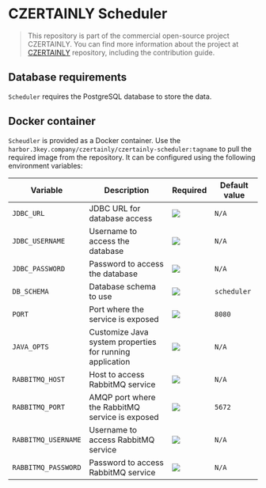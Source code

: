 # CZERTAINLY Scheduler

> This repository is part of the commercial open-source project CZERTAINLY. You can find more information about the project at [CZERTAINLY](https://github.com/3KeyCompany/CZERTAINLY) repository, including the contribution guide.

## Database requirements

`Scheduler` requires the PostgreSQL database to store the data.

## Docker container

`Scheudler` is provided as a Docker container. Use the `harbor.3key.company/czertainly/czertainly-scheduler:tagname` to pull the required image from the repository. It can be configured using the following environment variables:

| Variable            | Description                                              | Required                                           | Default value |
|---------------------|----------------------------------------------------------|----------------------------------------------------|---------------|
| `JDBC_URL`          | JDBC URL for database access                             | ![](https://img.shields.io/badge/-YES-success.svg) | `N/A`         |
| `JDBC_USERNAME`     | Username to access the database                          | ![](https://img.shields.io/badge/-YES-success.svg) | `N/A`         |
| `JDBC_PASSWORD`     | Password to access the database                          | ![](https://img.shields.io/badge/-YES-success.svg) | `N/A`         |
| `DB_SCHEMA`         | Database schema to use                                   | ![](https://img.shields.io/badge/-NO-red.svg)      | `scheduler`   |
| `PORT`              | Port where the service is exposed                        | ![](https://img.shields.io/badge/-NO-red.svg)      | `8080`        |
| `JAVA_OPTS`         | Customize Java system properties for running application | ![](https://img.shields.io/badge/-NO-red.svg)      | `N/A`         |
| `RABBITMQ_HOST`     | Host to access RabbitMQ service                          | ![](https://img.shields.io/badge/-YES-success.svg) | `N/A`         |
| `RABBITMQ_PORT`     | AMQP port where the RabbitMQ service is exposed          | ![](https://img.shields.io/badge/-NO-red.svg)      | `5672`        |
| `RABBITMQ_USERNAME` | Username to access RabbitMQ service                      | ![](https://img.shields.io/badge/-YES-success.svg) | `N/A`         |
| `RABBITMQ_PASSWORD` | Password to access RabbitMQ service                      | ![](https://img.shields.io/badge/-YES-success.svg) | `N/A`         |

